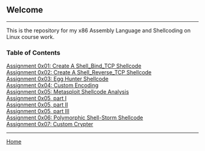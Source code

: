 ## Welcome
---
This is the repository for my x86 Assembly Language and Shellcoding on Linux course work.

### Table of Contents

[Assignment 0x01: Create A Shell_Bind_TCP Shellcode](https://norrismw.github.io/SLAE/assignment-1)<br>
[Assignment 0x02: Create A Shell_Reverse_TCP Shellcode](https://norrismw.github.io/SLAE/assignment-2)<br>
[Assignment 0x03: Egg Hunter Shellcode](https://norrismw.github.io/SLAE/assignment-3)<br>
[Assignment 0x04: Custom Encoding](https://norrismw.github.io/SLAE/assignment-4)<br>
[Assignment 0x05: Metasploit Shellcode Analysis](https://norrismw.github.io/SLAE/assignment-5)<br>
[Assignment 0x05, part I](https://norrismw.github.io/SLAE/assignment-5p1)<br>
[Assignment 0x05, part II](https://norrismw.github.io/SLAE/assignment-5p2)<br>
[Assignment 0x05, part III](https://norrismw.github.io/SLAE/assignment-5p3)<br>
[Assignment 0x06: Polymorphic Shell-Storm Shellcode](https://norrismw.github.io/SLAE/assignment-6)<br>
[Assignment 0x07: Custom Crypter](https://norrismw.github.io/SLAE/assignment-7)<br>


---
[Home](https://norrismw.github.io/SLAE)
